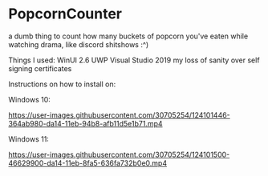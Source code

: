 # PopcornCounter
a dumb thing to count how many buckets of popcorn you've eaten while watching drama, like discord shitshows :^)

Things I used:
WinUI 2.6 UWP
Visual Studio 2019
my loss of sanity over self signing certificates

Instructions on how to install on:

Windows 10:

https://user-images.githubusercontent.com/30705254/124101446-364ab980-da14-11eb-94b8-afb11d5e1b71.mp4

Windows 11:

https://user-images.githubusercontent.com/30705254/124101500-46629900-da14-11eb-8fa5-636fa732b0e0.mp4

